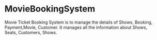 # MovieBookingSystem
Movie Ticket Booking System is to manage the details of Shows, Booking, Payment,Movie, Customer. It manages all the information about Shows, Seats, Customers, Shows.
